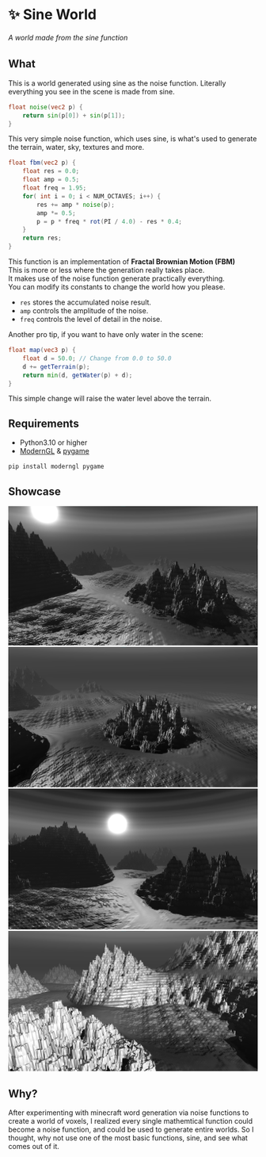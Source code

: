 # ✨ Sine World
###### _A world made from the sine function_

## What
This is a world generated using sine as the noise function.
Literally everything you see in the scene is made from sine.
<br>

```glsl
float noise(vec2 p) {
    return sin(p[0]) + sin(p[1]);
}
```

This very simple noise function, which uses sine,
is what's used to generate the terrain, water, sky, textures and more.

```glsl
float fbm(vec2 p) {
    float res = 0.0;
    float amp = 0.5;
    float freq = 1.95;
    for( int i = 0; i < NUM_OCTAVES; i++) {
        res += amp * noise(p);
        amp *= 0.5;
        p = p * freq * rot(PI / 4.0) - res * 0.4;
    }
    return res;
}
```

This function is an implementation of **Fractal Brownian Motion (FBM)**
<br>
This is more or less where the generation really takes place.
<br>
It makes use of the noise function generate practically everything.
<br>
You can modify its constants to change the world how you please.

- `res` stores the accumulated noise result.
- `amp` controls the amplitude of the noise.
- `freq` controls the level of detail in the noise. 

Another pro tip, if you want to have only water in the scene:

```glsl
float map(vec3 p) {
    float d = 50.0; // Change from 0.0 to 50.0
    d += getTerrain(p);
    return min(d, getWater(p) + d);
}
```

This simple change will raise the water level above the terrain.

## Requirements
- Python3.10 or higher
- [ModernGL](https://github.com/moderngl/moderngl) & [pygame](https://github.com/pygame/pygame)

```sh
pip install moderngl pygame
```

## Showcase

![Screenshot](./screenshots/1.png)
![Screenshot](./screenshots/2.png)
![Screenshot](./screenshots/3.png)
![Screenshot](./screenshots/4.png)

## Why?
After experimenting with minecraft word generation via noise functions to create
a world of voxels, I realized every single mathemtical function could become a noise
function, and could be used to generate entire worlds. So I thought, why not use
one of the most basic functions, sine, and see what comes out of it.